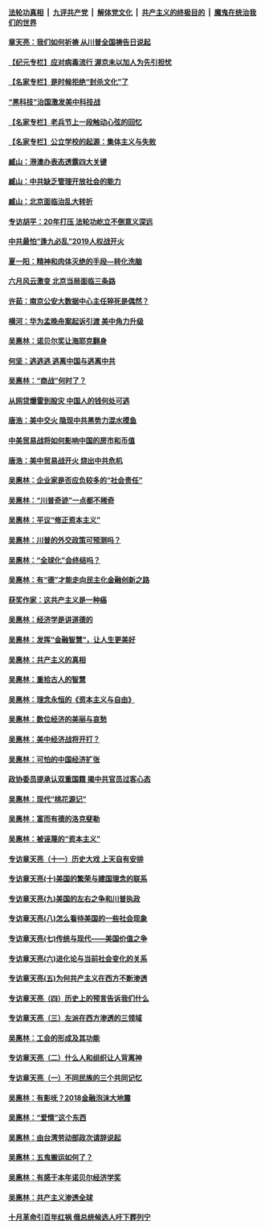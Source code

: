 ####  [法轮功真相](../../../../basic/blob/master/README.md?t=06271802) &nbsp;|&nbsp; [九评共产党](../../../../9ping.md/blob/master/README.md?t=06271802) &nbsp;|&nbsp; [解体党文化](../../../../jtdwh.md/blob/master/README.md?t=06271802)  &nbsp;|&nbsp; [共产主义的终极目的](../../../../gczydzjmd.md/blob/master/README.md?t=06271802) &nbsp;|&nbsp; [魔鬼在统治我们的世界](../../../../mgztzwmdsj.md/blob/master/README.md?t=06271802) 

#### [章天亮：我们如何祈祷 从川普全国祷告日说起](../pages/nsc423/n11944627.md?t=06271802) 

#### [【纪元专栏】应对病毒流行 渥京未以加人为先引担忧](../pages/nsc423/n11875714.md?t=06271802) 

#### [【名家专栏】是时候拒绝“封杀文化”了](../pages/nsc423/n11814093.md?t=06271802) 

#### [“黑科技”治国激发美中科技战](../pages/nsc423/n11638056.md?t=06271802) 

#### [【名家专栏】老兵节上一段触动心弦的回忆](../pages/nsc423/n11646016.md?t=06271802) 

#### [【名家专栏】公立学校的起源：集体主义与失败](../pages/nsc423/n11601833.md?t=06271802) 

#### [臧山：港澳办表态透露四大关键](../pages/nsc423/n11421628.md?t=06271802) 

#### [臧山：中共缺乏管理开放社会的能力](../pages/nsc423/n11407457.md?t=06271802) 

#### [臧山：北京面临治乱大转折](../pages/nsc423/n11406895.md?t=06271802) 

#### [专访胡平：20年打压 法轮功屹立不倒意义深远](../pages/nsc423/n11398800.md?t=06271802) 

#### [中共最怕“逢九必乱”2019人权战开火](../pages/nsc423/n11385248.md?t=06271802) 

#### [夏一阳：精神和肉体灭绝的手段—转化洗脑](../pages/nsc423/n11368250.md?t=06271802) 

#### [六月风云激变 北京当局面临三条路](../pages/nsc423/n11313668.md?t=06271802) 

#### [许茹：南京公安大数据中心主任猝死是偶然？](../pages/nsc423/n11064744.md?t=06271802) 

#### [横河：华为孟晚舟案起诉引渡 美中角力升级](../pages/nsc423/n11027230.md?t=06271802) 

#### [吴惠林：诺贝尔奖让海耶克翻身](../pages/nsc423/n10890049.md?t=06271802) 

#### [何坚：逃逃逃 逃离中国与逃离中共](../pages/nsc423/n10592891.md?t=06271802) 

#### [吴惠林：“商战”何时了？](../pages/nsc423/n10573558.md?t=06271802) 

#### [从网贷爆雷到股灾 中国人的钱何处可逃](../pages/nsc423/n10572800.md?t=06271802) 

#### [唐浩：美中交火 隐现中共黑势力混水摸鱼](../pages/nsc423/n10544040.md?t=06271802) 

#### [中美贸易战将如何影响中国的房市和币值](../pages/nsc423/n10543697.md?t=06271802) 

#### [唐浩：美中贸易战开火 烧出中共危机](../pages/nsc423/n10540126.md?t=06271802) 

#### [吴惠林：企业家是否应负较多的“社会责任”](../pages/nsc423/n10535022.md?t=06271802) 

#### [吴惠林：“川普奇迹”一点都不稀奇](../pages/nsc423/n10512808.md?t=06271802) 

#### [吴惠林：平议“修正资本主义”](../pages/nsc423/n10495724.md?t=06271802) 

#### [吴惠林：川普的外交政策可预测吗？](../pages/nsc423/n10462387.md?t=06271802) 

#### [吴惠林：“全球化”会终结吗？](../pages/nsc423/n10452838.md?t=06271802) 

#### [吴惠林：有“德”才能走向民主化金融创新之路](../pages/nsc423/n10432292.md?t=06271802) 

#### [获奖作家：这共产主义是一种癌](../pages/nsc423/n10431541.md?t=06271802) 

#### [吴惠林：经济学是讲道德的](../pages/nsc423/n10398014.md?t=06271802) 

#### [吴惠林：发挥“金融智慧”，让人生更美好](../pages/nsc423/n10375019.md?t=06271802) 

#### [吴惠林：共产主义的真相](../pages/nsc423/n10351394.md?t=06271802) 

#### [吴惠林：重拾古人的智慧](../pages/nsc423/n10337691.md?t=06271802) 

#### [吴惠林：理念永恒的《资本主义与自由》](../pages/nsc423/n10316274.md?t=06271802) 

#### [吴惠林：数位经济的美丽与哀愁](../pages/nsc423/n10292946.md?t=06271802) 

#### [吴惠林：美中经济战将开打？](../pages/nsc423/n10258825.md?t=06271802) 

#### [吴惠林：可怕的中国经济扩张](../pages/nsc423/n10219147.md?t=06271802) 

#### [政协委员提承认双重国籍 揭中共官员过客心态](../pages/nsc423/n10208809.md?t=06271802) 

#### [吴惠林：现代“桃花源记”](../pages/nsc423/n10185234.md?t=06271802) 

#### [吴惠林：富而有德的洛克斐勒](../pages/nsc423/n10142264.md?t=06271802) 

#### [吴惠林：被诬蔑的“资本主义”](../pages/nsc423/n10124816.md?t=06271802) 

#### [专访章天亮（十一）历史大戏 上天自有安排](../pages/nsc423/n10094905.md?t=06271802) 

#### [专访章天亮(十)美国的繁荣与建国理念的联系](../pages/nsc423/n10094899.md?t=06271802) 

#### [专访章天亮(九)美国的左右之争和川普执政](../pages/nsc423/n10094889.md?t=06271802) 

#### [专访章天亮(八)怎么看待美国的一些社会现象](../pages/nsc423/n10094857.md?t=06271802) 

#### [专访章天亮(七)传统与现代——美国价值之争](../pages/nsc423/n10093140.md?t=06271802) 

#### [专访章天亮(六)进化论与当前社会变化的关系](../pages/nsc423/n10092036.md?t=06271802) 

#### [专访章天亮(五)为何共产主义在西方不断渗透](../pages/nsc423/n10083620.md?t=06271802) 

#### [专访章天亮（四）历史上的预言告诉我们什么](../pages/nsc423/n10083606.md?t=06271802) 

#### [专访章天亮（三）左派在西方渗透的三领域](../pages/nsc423/n10081115.md?t=06271802) 

#### [吴惠林：工会的形成及其功能](../pages/nsc423/n10080633.md?t=06271802) 

#### [专访章天亮（二）什么人和组织让人背离神](../pages/nsc423/n10076637.md?t=06271802) 

#### [专访章天亮（一）不同民族的三个共同记忆](../pages/nsc423/n10074188.md?t=06271802) 

#### [吴惠林：有影呒？2018金融泡沫大地震](../pages/nsc423/n10040534.md?t=06271802) 

#### [吴惠林：“爱情”这个东西](../pages/nsc423/n10019423.md?t=06271802) 

#### [吴惠林：由台湾劳动部政次请辞说起](../pages/nsc423/n9979679.md?t=06271802) 

#### [吴惠林：五鬼搬运如何了？](../pages/nsc423/n9925338.md?t=06271802) 

#### [吴惠林：有感于本年诺贝尔经济学奖](../pages/nsc423/n9871883.md?t=06271802) 

#### [吴惠林：共产主义渗透全球](../pages/nsc423/n9812748.md?t=06271802) 

#### [十月革命引百年红祸 俄总统候选人吁下葬列宁](../pages/nsc423/n9810182.md?t=06271802) 


